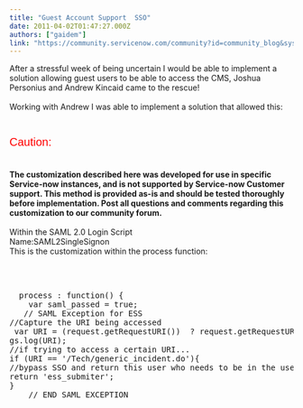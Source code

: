 ```yaml
---
title: "Guest Account Support  SSO"
date: 2011-04-02T01:47:27.000Z
authors: ["gaidem"]
link: "https://community.servicenow.com/community?id=community_blog&sys_id=060deaa5dbd0dbc01dcaf3231f961918"
---
```

<p>After a stressful week of being uncertain I would be able to implement a solution allowing guest users to be able to access the CMS, Joshua Personius and Andrew Kincaid came to the rescue!<br /><!--break--><br />Working with Andrew I was able to implement a solution that allowed this:<br /><p style="font-family:arial;color:red;font-size:20px;"><br />Caution:<br /></p><br /><b>The customization described here was developed for use in specific Service-now instances, and is not supported by Service-now Customer support. This method is provided as-is and should be tested thoroughly before implementation. Post all questions and comments regarding this customization to our community forum.<br /></b><br />Within the SAML 2.0 Login Script<br />Name:SAML2SingleSignon<br />This is the customization within the process function:<br /><pre __default_attr="plain" __jive_macro_name="code" class="jive_text_macro jive_macro_code"><br /><br /><br />  process : function() {<br />    var saml_passed = true;<br />   // SAML Exception for ESS<br />//Capture the URI being accessed  <br /> var URI = (request.getRequestURI())  ? request.getRequestURI().toString()  : '';<br />gs.log(URI);  <br />//if trying to access a certain URI...<br />if (URI == '/Tech/generic_incident.do'){<br />//bypass SSO and return this user who needs to be in the user table<br />return 'ess_submiter';<br />}<br />    // END SAML EXCEPTION<br /></pre></p>